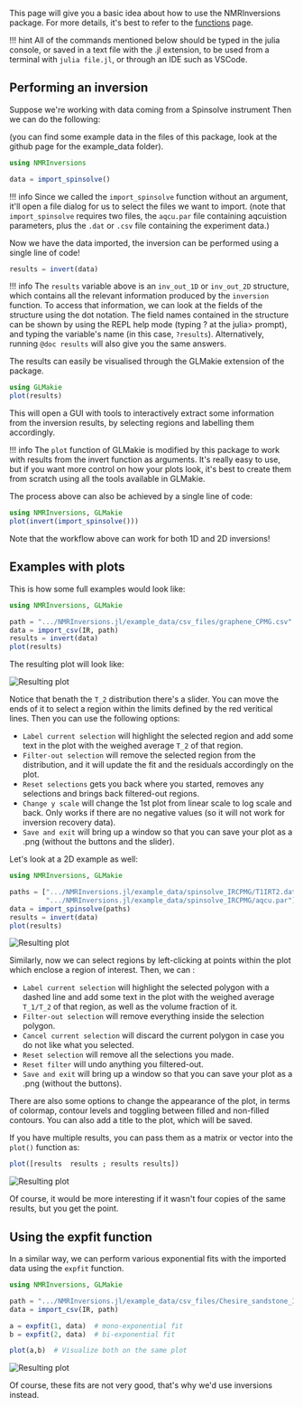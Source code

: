 This page will give you a basic idea about how to use the NMRInversions package.
For more details, it's best to refer to the [functions](functions.md) page.

!!! hint
    All of the commands mentioned below should be typed in the julia console, 
    or saved in a text file with the .jl extension, to be used 
    from a terminal with `julia file.jl`, or through an IDE such as VSCode.


## Performing an inversion

Suppose we're working with data coming from a Spinsolve instrument
Then we can do the following:

(you can find some example data in the files of this package, 
look at the github page for the example_data folder).

```julia
using NMRInversions

data = import_spinsolve()
```

!!! info
    Since we called the `import_spinsolve` function without an argument, 
    it'll open a file dialog for us to select the files we want to import.
    (note that `import_spinsolve` requires two files, the `aqcu.par` file
    containing aqcuistion parameters, plus the `.dat` or `.csv` file 
    containing the experiment data.)

Now we have the data imported, the inversion can be performed using a single line of code!

```julia
results = invert(data)
```

!!! info
    The `results` variable above is an `inv_out_1D` or `inv_out_2D` structure, 
    which contains all the relevant information produced by the `inversion` function.
    To access that information, we can look at the fields of the structure using the dot notation.
    The field names contained in the structure can be shown by using the REPL help mode 
    (typing ? at the julia> prompt), and typing the variable's name (in this case, `?results`). 
    Alternatively, running `@doc results` will also give you the same answers.

The results can easily be visualised through the GLMakie extension of the package.

```julia
using GLMakie
plot(results)
```
This will open a GUI with tools to interactively extract some information from the inversion results,
by selecting regions and labelling them accordingly.

!!! info
    The `plot` function of GLMakie is modified by this package 
    to work with results from the invert function as arguments.
    It's really easy to use, but if you want more control 
    on how your plots look, it's best to create them from scratch 
    using all the tools available in GLMakie.

The process above can also be achieved by a single line of code:
```julia
using NMRInversions, GLMakie
plot(invert(import_spinsolve()))
```

Note that the workflow above can work for both 1D and 2D inversions!

## Examples with plots

This is how some full examples would look like:

```julia
using NMRInversions, GLMakie

path = ".../NMRInversions.jl/example_data/csv_files/graphene_CPMG.csv"
data = import_csv(IR, path)
results = invert(data)
plot(results)
```
The resulting plot will look like:

![Resulting plot](./assets/1D_gui.png)

Notice that benath the ``T_2`` distribution there's a slider.
You can move the ends of it to select a region within the limits
defined by the red veritical lines.
Then you can use the following options:
- `Label current selection` will highlight the selected region 
  and add some text in the plot with the weighed average ``T_2``
  of that region.
- `Filter-out selection` will remove the selected region 
  from the distribution, and it will update the fit and the residuals 
  accordingly on the plot.
- `Reset selections` gets you back where you started, removes any 
  selections and brings back filtered-out regions.
-  `Change y scale` will change the 1st plot from linear scale to log 
   scale and back. Only works if there are no negative values (so it will 
   not work for inversion recovery data).
- `Save and exit` will bring up a window so that you can save your 
   plot as a .png (without the buttons and the slider).

Let's look at a 2D example as well:


```julia
using NMRInversions, GLMakie

paths = [".../NMRInversions.jl/example_data/spinsolve_IRCPMG/T1IRT2.dat",
         ".../NMRInversions.jl/example_data/spinsolve_IRCPMG/aqcu.par"]
data = import_spinsolve(paths)
results = invert(data)
plot(results)
```
![Resulting plot](./assets/2D_gui.png)

Similarly, now we can select regions by left-clicking at points within 
the plot which enclose a region of interest. Then, we can :

- `Label current selection` will highlight the selected polygon 
  with a dashed line and add some text in the plot with the weighed 
  average ``T_1/T_2`` of that region, as well as the volume fraction of it.
- `Filter-out selection` will remove everything inside the selection polygon.
- `Cancel current selection` will discard the current polygon in 
   case you do not like what you selected.
- `Reset selection` will remove all the selections you made.
- `Reset filter` will undo anything you filtered-out.
- `Save and exit` will bring up a window so that you can save your 
   plot as a .png (without the buttons).

There are also some options to change the appearance of the plot, in 
terms of colormap, contour levels and toggling between filled and non-filled
contours. You can also add a title to the plot, which will be saved.

If you have multiple results, you can pass them as a matrix or vector 
into the `plot()` function as:

```julia
plot([results  results ; results results])
```
![Resulting plot](./assets/multiple_plots.png)

Of course, it would be more interesting if it wasn't four
copies of the same results, but you get the point.

## Using the expfit function

In a similar way, we can perform various exponential 
fits with the imported data using the `expfit` function.

```julia
using NMRInversions, GLMakie

path = ".../NMRInversions.jl/example_data/csv_files/Chesire_sandstone_IR.csv"
data = import_csv(IR, path)

a = expfit(1, data)  # mono-exponential fit
b = expfit(2, data)  # bi-exponential fit

plot(a,b)  # Visualize both on the same plot
```
![Resulting plot](./assets/exp_fit.png)

Of course, these fits are not very good, that's why we'd use inversions 
instead.
